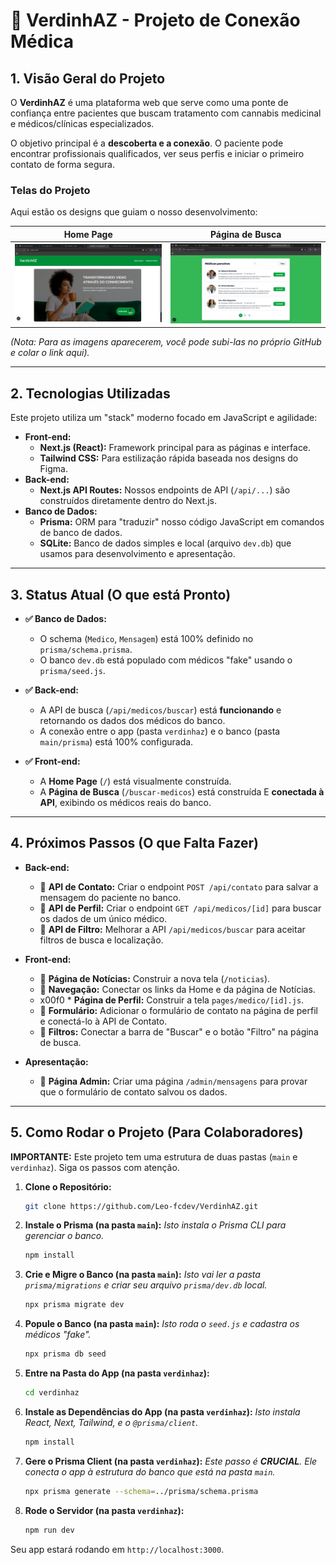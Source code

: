 # 🌿 VerdinhAZ - Projeto de Conexão Médica

## 1. Visão Geral do Projeto

O **VerdinhAZ** é uma plataforma web que serve como uma ponte de confiança entre pacientes que buscam tratamento com cannabis medicinal e médicos/clínicas especializados.

O objetivo principal é a **descoberta e a conexão**. O paciente pode encontrar profissionais qualificados, ver seus perfis e iniciar o primeiro contato de forma segura.

### Telas do Projeto

Aqui estão os designs que guiam o nosso desenvolvimento:

| Home Page | Página de Busca |
| :---: | :---: |
| ![Home Page](./assets/home%20page.png) | ![Página de Busca](./assets/buscar%20medico.png) |

*(Nota: Para as imagens aparecerem, você pode subi-las no próprio GitHub e colar o link aqui).*

---

## 2. Tecnologias Utilizadas

Este projeto utiliza um "stack" moderno focado em JavaScript e agilidade:

* **Front-end:**
    * **Next.js (React):** Framework principal para as páginas e interface.
    * **Tailwind CSS:** Para estilização rápida baseada nos designs do Figma.
* **Back-end:**
    * **Next.js API Routes:** Nossos endpoints de API (`/api/...`) são construídos diretamente dentro do Next.js.
* **Banco de Dados:**
    * **Prisma:** ORM para "traduzir" nosso código JavaScript em comandos de banco de dados.
    * **SQLite:** Banco de dados simples e local (arquivo `dev.db`) que usamos para desenvolvimento e apresentação.

---

## 3. Status Atual (O que está Pronto)

* **✅ Banco de Dados:**
    * O schema (`Medico`, `Mensagem`) está 100% definido no `prisma/schema.prisma`.
    * O banco `dev.db` está populado com médicos "fake" usando o `prisma/seed.js`.

* **✅ Back-end:**
    * A API de busca (`/api/medicos/buscar`) está **funcionando** e retornando os dados dos médicos do banco.
    * A conexão entre o app (pasta `verdinhaz`) e o banco (pasta `main/prisma`) está 100% configurada.

* **✅ Front-end:**
    * A **Home Page** (`/`) está visualmente construída.
    * A **Página de Busca** (`/buscar-medicos`) está construída E **conectada à API**, exibindo os médicos reais do banco.

---

## 4. Próximos Passos (O que Falta Fazer)

* **Back-end:**
    * 🔲 **API de Contato:** Criar o endpoint `POST /api/contato` para salvar a mensagem do paciente no banco.
    * 🔲 **API de Perfil:** Criar o endpoint `GET /api/medicos/[id]` para buscar os dados de um único médico.
    * 🔲 **API de Filtro:** Melhorar a API `/api/medicos/buscar` para aceitar filtros de busca e localização.

* **Front-end:**
    * 🔲 **Página de Notícias:** Construir a nova tela (`/noticias`).
    * 🔲 **Navegação:** Conectar os links da Home e da página de Notícias.
    * x00f0 * **Página de Perfil:** Construir a tela `pages/medico/[id].js`.
    * 🔲 **Formulário:** Adicionar o formulário de contato na página de perfil e conectá-lo à API de Contato.
    * 🔲 **Filtros:** Conectar a barra de "Buscar" e o botão "Filtro" na página de busca.

* **Apresentação:**
    * 🔲 **Página Admin:** Criar uma página `/admin/mensagens` para provar que o formulário de contato salvou os dados.

---

## 5. Como Rodar o Projeto (Para Colaboradores)

**IMPORTANTE:** Este projeto tem uma estrutura de duas pastas (`main` e `verdinhaz`). Siga os passos com atenção.

1.  **Clone o Repositório:**
    ```bash
    git clone https://github.com/Leo-fcdev/VerdinhAZ.git
    ```

2.  **Instale o Prisma (na pasta `main`):**
    *Isto instala o Prisma CLI para gerenciar o banco.*
    ```bash
    npm install
    ```

3.  **Crie e Migre o Banco (na pasta `main`):**
    *Isto vai ler a pasta `prisma/migrations` e criar seu arquivo `prisma/dev.db` local.*
    ```bash
    npx prisma migrate dev
    ```

4.  **Popule o Banco (na pasta `main`):**
    *Isto roda o `seed.js` e cadastra os médicos "fake".*
    ```bash
    npx prisma db seed
    ```

5.  **Entre na Pasta do App (na pasta `verdinhaz`):**
    ```bash
    cd verdinhaz
    ```

6.  **Instale as Dependências do App (na pasta `verdinhaz`):**
    *Isto instala React, Next, Tailwind, e o `@prisma/client`.*
    ```bash
    npm install
    ```

7.  **Gere o Prisma Client (na pasta `verdinhaz`):**
    *Este passo é **CRUCIAL**. Ele conecta o app à estrutura do banco que está na pasta `main`.*
    ```bash
    npx prisma generate --schema=../prisma/schema.prisma
    ```

8.  **Rode o Servidor (na pasta `verdinhaz`):**
    ```bash
    npm run dev
    ```

Seu app estará rodando em `http://localhost:3000`.